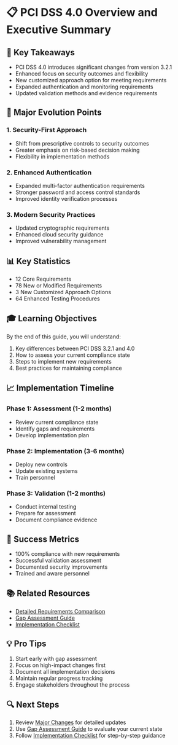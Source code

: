 # 📋 PCI DSS 4.0 Overview and Executive Summary

## 🎯 Key Takeaways

- PCI DSS 4.0 introduces significant changes from version 3.2.1
- Enhanced focus on security outcomes and flexibility
- New customized approach option for meeting requirements
- Expanded authentication and monitoring requirements
- Updated validation methods and evidence requirements

## 🔄 Major Evolution Points

### 1. Security-First Approach
- Shift from prescriptive controls to security outcomes
- Greater emphasis on risk-based decision making
- Flexibility in implementation methods

### 2. Enhanced Authentication
- Expanded multi-factor authentication requirements
- Stronger password and access control standards
- Improved identity verification processes

### 3. Modern Security Practices
- Updated cryptographic requirements
- Enhanced cloud security guidance
- Improved vulnerability management

## 📊 Key Statistics

- 12 Core Requirements
- 78 New or Modified Requirements
- 3 New Customized Approach Options
- 64 Enhanced Testing Procedures

## 🎓 Learning Objectives

By the end of this guide, you will understand:
1. Key differences between PCI DSS 3.2.1 and 4.0
2. How to assess your current compliance state
3. Steps to implement new requirements
4. Best practices for maintaining compliance

## 📈 Implementation Timeline

### Phase 1: Assessment (1-2 months)
- Review current compliance state
- Identify gaps and requirements
- Develop implementation plan

### Phase 2: Implementation (3-6 months)
- Deploy new controls
- Update existing systems
- Train personnel

### Phase 3: Validation (1-2 months)
- Conduct internal testing
- Prepare for assessment
- Document compliance evidence

## 🎯 Success Metrics

- 100% compliance with new requirements
- Successful validation assessment
- Documented security improvements
- Trained and aware personnel

## 📚 Related Resources

- [Detailed Requirements Comparison](03-requirements-comparison.md)
- [Gap Assessment Guide](04-gap-assessment.md)
- [Implementation Checklist](05-implementation-checklist.md)

## 💡 Pro Tips

1. Start early with gap assessment
2. Focus on high-impact changes first
3. Document all implementation decisions
4. Maintain regular progress tracking
5. Engage stakeholders throughout the process

## 🔍 Next Steps

1. Review [Major Changes](02-major-changes.md) for detailed updates
2. Use [Gap Assessment Guide](04-gap-assessment.md) to evaluate your current state
3. Follow [Implementation Checklist](05-implementation-checklist.md) for step-by-step guidance 